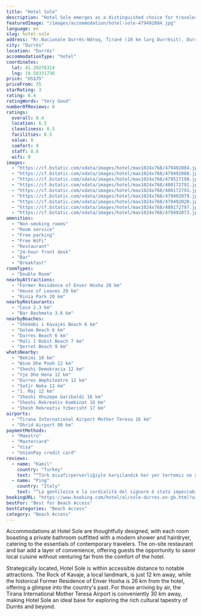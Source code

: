 ```yaml
---
title: "Hotel Sole"
description: "Hotel Sole emerges as a distinguished choice for travelers seeking comfort and convenience in Durrës, situated a mere 25 km from the historic Skanderbeg Square."
featuredImage: "/images/accommodation/hotel-sole-479492084.jpg"
language: en
slug: hotel-sole
address: "Rr.Nacionale Durrës-Ndroq, Tiranë (10 km larg Durrësit), Durrës, Albania"
city: "Durrës"
location: "Durrës"
accommodationType: "hotel"
coordinates:
  lat: 41.29276314
  lng: 19.58331736
price: "US$35"
priceFrom: 35
starRating: 3
rating: 8.4
ratingWords: "Very Good"
numberOfReviews: 8
ratings:
  overall: 8.4
  location: 6.5
  cleanliness: 8.5
  facilities: 8.5
  value: 9
  comfort: 9
  staff: 8.6
  wifi: 0
images:
  - "https://cf.bstatic.com/xdata/images/hotel/max1024x768/479492084.jpg?k=384d3b6221868ed744fc6a99ef669a5ccbdd972a4ed884d76f8d59764e4f66bd&o=&hp=1"
  - "https://cf.bstatic.com/xdata/images/hotel/max1024x768/479492088.jpg?k=c330a4809bbb46cc5210f45710c161121be60b2dae56227c334b212069b2314c&o=&hp=1"
  - "https://cf.bstatic.com/xdata/images/hotel/max1024x768/479517198.jpg?k=23d35db8ca70a4f47dcc51129e21e5b7f2f690204d7354c3ece922f0c6688ef9&o=&hp=1"
  - "https://cf.bstatic.com/xdata/images/hotel/max1024x768/480172792.jpg?k=b4d697abd56936aebd06e8c494e1bb4ff042cb7e8c7ff2c5d59d9f5b7d59a289&o=&hp=1"
  - "https://cf.bstatic.com/xdata/images/hotel/max1024x768/480172793.jpg?k=272c6eda3a8b8612d00fbe51d31ff9b93031e551c64db47e12753fd11cfad004&o=&hp=1"
  - "https://cf.bstatic.com/xdata/images/hotel/max1024x768/479492079.jpg?k=0419b4fc1709b970ca152050a9db39fe966c93d78a71358812531f912501e4a9&o=&hp=1"
  - "https://cf.bstatic.com/xdata/images/hotel/max1024x768/479492020.jpg?k=18b8abb3afb5cf82fbbb72b487d230925743f744b020611ffca7d5afee89f941&o=&hp=1"
  - "https://cf.bstatic.com/xdata/images/hotel/max1024x768/480172797.jpg?k=25873d8b185f1a2d0382f62c1bf0c0cf99dbb22c2bb3dc4e370d0566f34eddf4&o=&hp=1"
  - "https://cf.bstatic.com/xdata/images/hotel/max1024x768/479492073.jpg?k=8f94ac77b47627a6605f429dfaa39c9d221948b34a7bf948761c088cb8df33c7&o=&hp=1"
amenities:
  - "Non-smoking rooms"
  - "Room service"
  - "Free parking"
  - "Free WiFi"
  - "Restaurant"
  - "24-hour front desk"
  - "Bar"
  - "Breakfast"
roomTypes:
  - "Double Room"
nearbyAttractions:
  - "Former Residence of Enver Hoxha 20 km"
  - "House of Leaves 20 km"
  - "Rinia Park 20 km"
nearbyRestaurants:
  - "Coco 2.3 km"
  - "Bar Bashmeta 3.6 km"
nearbyBeaches:
  - "Shkëmbi i Kavajës Beach 6 km"
  - "Golem Beach 6 km"
  - "Durres Beach 6 km"
  - "Mali I Robit Beach 7 km"
  - "Qerret Beach 9 km"
whatsNearby:
  - "Bekimi 10 km"
  - "Wine Dhe Pooh 12 km"
  - "Sheshi Demokracia 12 km"
  - "Yje Dhe Hena 12 km"
  - "Durres Amphiteatre 12 km"
  - "Sotir Noka 12 km"
  - "1. Maj 12 km"
  - "Sheshi Xhuzepe Garibaldi 16 km"
  - "Sheshi Rekreativ Kombinat 16 km"
  - "Shesh Rekreativ Yzberisht 17 km"
airports:
  - "Tirana International Airport Mother Teresa 16 km"
  - "Ohrid Airport 98 km"
paymentMethods:
  - "Maestro"
  - "Mastercard"
  - "Visa"
  - "UnionPay credit card"
reviews:
  - name: "Kamil"
    country: "Turkey"
    text: "“Türk misafirperverliğiyle karşılandık her yer tertemiz ve yepyeniydi. Benzinliğin üstü olduğu için tereddütle girmiştik ama çok memnun kaldık. Kahvaltısı restoranı çok iyi”"
  - name: "Ping"
    country: "Italy"
    text: "“La gentilezza e la cordialità del signore è stato impeccabile! Ci ha trattati come se fossimo in famiglia L a colazione super abbondante e buonissima !”"
bookingURL: "https://www.booking.com/hotel/al/sole-durres.en-gb.html?aid=8035640"
bestFor: "Best for Beach Access"
bestCategories: "Beach Access"
category: "Beach Access"
---
```


Accommodations at Hotel Sole are thoughtfully designed, with each room boasting a private bathroom outfitted with a modern shower and hairdryer, catering to the essentials of contemporary travelers. The on-site restaurant and bar add a layer of convenience, offering guests the opportunity to savor local cuisine without venturing far from the comfort of the hotel.

Strategically located, Hotel Sole is within accessible distance to notable attractions. The Rock of Kavaje, a local landmark, is just 12 km away, while the historical Former Residence of Enver Hoxha is 26 km from the hotel, offering a glimpse into the country's past. For those arriving by air, the Tirana International Mother Teresa Airport is conveniently 30 km away, making Hotel Sole an ideal base for exploring the rich cultural tapestry of Durrës and beyond.